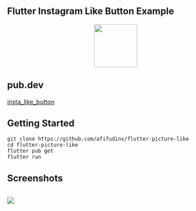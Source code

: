 ## Flutter Instagram Like Button Example

<p align="center">
  <img src="https://avatars.githubusercontent.com/u/94339143?v=4" width=100/>
</p>

## pub.dev

[insta_like_button](https://pub.dev/packages/insta_like_button)

## Getting Started

```
git clone https://github.com/afifudinx/flutter-picture-like
cd flutter-picture-like
flutter pub get
flutter run
```

## Screenshots

<p style="float: left;">
  <img src="https://github.com/afifudinx/Flutter-Example/Old/flutter-picture-like/blob/main/screenshots/1.png"/>
</p>
